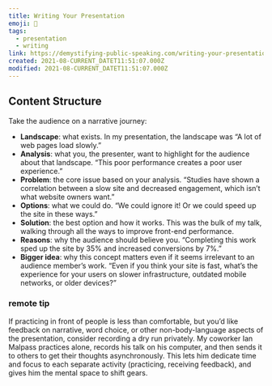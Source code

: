 ```yaml
---
title: Writing Your Presentation
emoji: 📝
tags:
  - presentation
  - writing
link: https://demystifying-public-speaking.com/writing-your-presentation.html
created: 2021-08-CURRENT_DATET11:51:07.000Z
modified: 2021-08-CURRENT_DATET11:51:07.000Z
---
```


## Content Structure

Take the audience on a narrative journey:

- **Landscape**: what exists. In my presentation, the landscape was “A lot of web pages load slowly.”
- **Analysis**: what you, the presenter, want to highlight for the audience about that landscape. “This poor performance creates a poor user experience.”
- **Problem**: the core issue based on your analysis. “Studies have shown a correlation between a slow site and decreased engagement, which isn’t what website owners want.”
- **Options**: what we could do. “We could ignore it! Or we could speed up the site in these ways.”
- **Solution**: the best option and how it works. This was the bulk of my talk, walking through all the ways to improve front-end performance.
- **Reasons**: why the audience should believe you. “Completing this work sped up the site by 35% and increased conversions by 7%.”
- **Bigger idea**: why this concept matters even if it seems irrelevant to an audience member’s work. “Even if you think your site is fast, what’s the experience for your users on slower infrastructure, outdated mobile networks, or older devices?”

### remote tip

If practicing in front of people is less than comfortable, but you’d like feedback on narrative, word choice, or other non-body-language aspects of the presentation, consider recording a dry run privately. My coworker Ian Malpass practices alone, records his talk on his computer, and then sends it to others to get their thoughts asynchronously. This lets him dedicate time and focus to each separate activity (practicing, receiving feedback), and gives him the mental space to shift gears.
